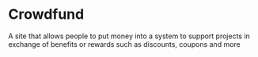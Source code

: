 # Crowdfund
A site that allows people to put money into a system to support projects in exchange of benefits or rewards such as discounts, coupons and more
